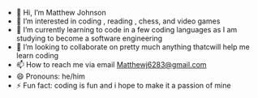 - 👋 Hi, I’m Matthew Johnson
- 👀 I’m interested in coding , reading , chess, and video games
- 🌱 I’m currently learning to code in  a few coding languages as I am studying to become a software engineering 
- 💞️ I’m looking to collaborate on pretty much anything thatcwill help me learn coding 
- 📫 How to reach me via email Matthewj6283@gmail.com
- 😄 Pronouns: he/him
- ⚡ Fun fact: coding is fun and i hope to make it a passion of mine

<!---
MattJohn21/MattJohn21 is a ✨ special ✨ repository because its `README.md` (this file) appears on your GitHub profile.
You can click the Preview link to take a look at your changes.
--->
